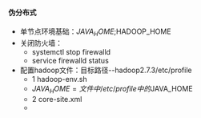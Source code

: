 
#### 伪分布式

* 单节点环境基础：$JAVA_HOME;$HADOOP_HOME
* 关闭防火墙：
  * systemctl stop firewalld
  * service firewalld status
* 配置hadoop文件：目标路径--hadoop2.7.3/etc/profile
  * 1 hadoop-env.sh
  * $JAVA_HOME=文件中/etc/profile中的$JAVA_HOME
  * 2 core-site.xml
  * 
